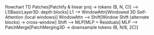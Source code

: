 flowchart TD
  Patches[Patchify & linear proj -> tokens (B, N, C)] --> L1[BasicLayer3D: depth blocks]
  L1 --> WindowAttn[Windowed 3D Self-Attention (local windows)]
  WindowAttn --> Shift[Window Shift (alternate blocks) -> cross-window]
  Shift --> MLP[MLP + Residuals]
  MLP --> PatchMerge[PatchMerging3D -> downsample tokens (B, N/8, 2C)]
